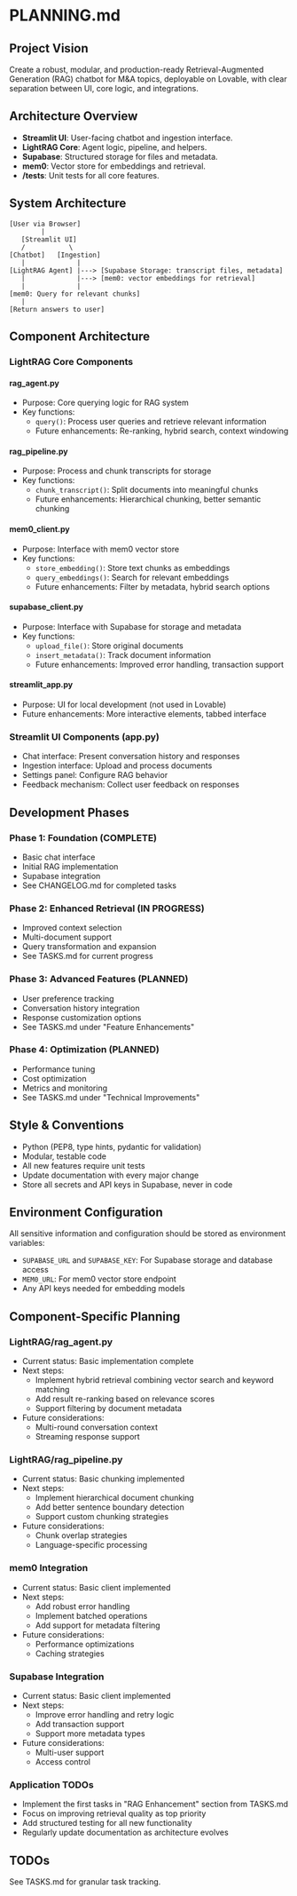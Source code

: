 
# PLANNING.md

## Project Vision

Create a robust, modular, and production-ready Retrieval-Augmented Generation (RAG) chatbot for M&A topics, deployable on Lovable, with clear separation between UI, core logic, and integrations.

## Architecture Overview

- **Streamlit UI**: User-facing chatbot and ingestion interface.
- **LightRAG Core**: Agent logic, pipeline, and helpers.
- **Supabase**: Structured storage for files and metadata.
- **mem0**: Vector store for embeddings and retrieval.
- **/tests**: Unit tests for all core features.

## System Architecture

```
[User via Browser]
        |
   [Streamlit UI]
   /           \
[Chatbot]   [Ingestion]
   |             |
[LightRAG Agent] |---> [Supabase Storage: transcript files, metadata]
   |             |---> [mem0: vector embeddings for retrieval]
   |             |
[mem0: Query for relevant chunks]
   |
[Return answers to user]
```

## Component Architecture

### LightRAG Core Components

#### rag_agent.py
- Purpose: Core querying logic for RAG system
- Key functions: 
  - `query()`: Process user queries and retrieve relevant information
  - Future enhancements: Re-ranking, hybrid search, context windowing

#### rag_pipeline.py
- Purpose: Process and chunk transcripts for storage
- Key functions: 
  - `chunk_transcript()`: Split documents into meaningful chunks
  - Future enhancements: Hierarchical chunking, better semantic chunking

#### mem0_client.py
- Purpose: Interface with mem0 vector store
- Key functions: 
  - `store_embedding()`: Store text chunks as embeddings
  - `query_embeddings()`: Search for relevant embeddings
  - Future enhancements: Filter by metadata, hybrid search options

#### supabase_client.py
- Purpose: Interface with Supabase for storage and metadata
- Key functions: 
  - `upload_file()`: Store original documents
  - `insert_metadata()`: Track document information
  - Future enhancements: Improved error handling, transaction support

#### streamlit_app.py
- Purpose: UI for local development (not used in Lovable)
- Future enhancements: More interactive elements, tabbed interface

### Streamlit UI Components (app.py)

- Chat interface: Present conversation history and responses
- Ingestion interface: Upload and process documents
- Settings panel: Configure RAG behavior
- Feedback mechanism: Collect user feedback on responses

## Development Phases

### Phase 1: Foundation (COMPLETE)
- Basic chat interface
- Initial RAG implementation
- Supabase integration
- See CHANGELOG.md for completed tasks

### Phase 2: Enhanced Retrieval (IN PROGRESS)
- Improved context selection
- Multi-document support
- Query transformation and expansion
- See TASKS.md for current progress

### Phase 3: Advanced Features (PLANNED)
- User preference tracking
- Conversation history integration
- Response customization options
- See TASKS.md under "Feature Enhancements"

### Phase 4: Optimization (PLANNED)
- Performance tuning
- Cost optimization
- Metrics and monitoring
- See TASKS.md under "Technical Improvements"

## Style & Conventions

- Python (PEP8, type hints, pydantic for validation)
- Modular, testable code
- All new features require unit tests
- Update documentation with every major change
- Store all secrets and API keys in Supabase, never in code

## Environment Configuration

All sensitive information and configuration should be stored as environment variables:
- `SUPABASE_URL` and `SUPABASE_KEY`: For Supabase storage and database access
- `MEM0_URL`: For mem0 vector store endpoint
- Any API keys needed for embedding models

## Component-Specific Planning

### LightRAG/rag_agent.py
- Current status: Basic implementation complete
- Next steps: 
  - Implement hybrid retrieval combining vector search and keyword matching
  - Add result re-ranking based on relevance scores
  - Support filtering by document metadata
- Future considerations:
  - Multi-round conversation context
  - Streaming response support

### LightRAG/rag_pipeline.py
- Current status: Basic chunking implemented
- Next steps:
  - Implement hierarchical document chunking
  - Add better sentence boundary detection
  - Support custom chunking strategies
- Future considerations: 
  - Chunk overlap strategies
  - Language-specific processing

### mem0 Integration
- Current status: Basic client implemented
- Next steps:
  - Add robust error handling
  - Implement batched operations
  - Add support for metadata filtering
- Future considerations:
  - Performance optimizations
  - Caching strategies

### Supabase Integration
- Current status: Basic client implemented
- Next steps:
  - Improve error handling and retry logic
  - Add transaction support
  - Support more metadata types
- Future considerations:
  - Multi-user support
  - Access control

### Application TODOs
- Implement the first tasks in "RAG Enhancement" section from TASKS.md
- Focus on improving retrieval quality as top priority
- Add structured testing for all new functionality
- Regularly update documentation as architecture evolves

## TODOs

See TASKS.md for granular task tracking.
